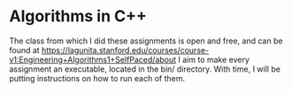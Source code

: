 # Algorithms in C++

The class from which I did these assignments is open and free, and can be found at https://lagunita.stanford.edu/courses/course-v1:Engineering+Algorithms1+SelfPaced/about
I aim to make every assignment an executable, located in the bin/ directory. With time, I will be putting instructions on how to run each of them. 
